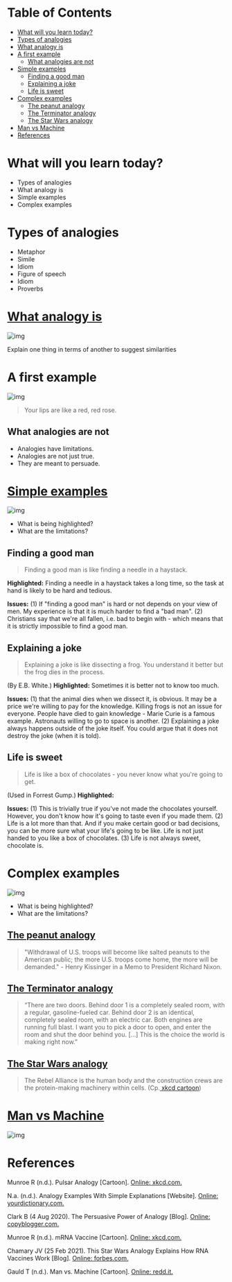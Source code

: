 
# Table of Contents

-   [What will you learn today?](#orgeef7766)
-   [Types of analogies](#orgb34a211)
-   [What analogy is](#org3968360)
-   [A first example](#org684ad64)
    -   [What analogies are not](#org45ee69c)
-   [Simple examples](#orge89fac9)
    -   [Finding a good man](#org328cefc)
    -   [Explaining a joke](#org90916c5)
    -   [Life is sweet](#orgdff7c62)
-   [Complex examples](#org4b42283)
    -   [The peanut analogy](#org5fe272c)
    -   [The Terminator analogy](#org96cdf45)
    -   [The Star Wars analogy](#org4fe11bb)
-   [Man vs Machine](#orgc87408b)
-   [References](#orgf5405a7)



<a id="orgeef7766"></a>

# What will you learn today?

-   Types of analogies
-   What analogy is
-   Simple examples
-   Complex examples


<a id="orgb34a211"></a>

# Types of analogies

-   Metaphor
-   Simile
-   Idiom
-   Figure of speech
-   Idiom
-   Proverbs


<a id="org3968360"></a>

# [What analogy is](#org179da02)

![img](./img/pulsar_analogy.png)

Explain one thing in terms of another to suggest similarities


<a id="org684ad64"></a>

# A first example

![img](./img/rose.gif)

> Your lips are like a red, red rose.


<a id="org45ee69c"></a>

## What analogies are not

-   Analogies have limitations.
-   Analogies are not just true.
-   They are meant to persuade.


<a id="orge89fac9"></a>

# [Simple examples](#orgced079e)

![img](./img/beach.gif)

-   What is being highlighted?
-   What are the limitations?


<a id="org328cefc"></a>

## Finding a good man

> 
> 
> Finding a good man is like finding a needle in a haystack.

<div class="notes">


**Highlighted:** Finding a needle in a haystack takes a long time, so the task at
hand is likely to be hard and tedious.

**Issues:** (1) If "finding a good man" is hard or not depends on
your view of men. My experience is that it is much harder to find a
"bad man". (2) Christians say that we're all fallen, i.e. bad to
begin with - which means that it is strictly impossible to find a
good man.

</div>


<a id="org90916c5"></a>

## Explaining a joke

> 
> 
> Explaining a joke is like dissecting a frog. You understand it
> better but the frog dies in the process.

<div class="notes">


(By E.B. White.) **Highlighted:** Sometimes it is better not to know
too much.

**Issues:** (1) that the animal dies when we dissect it, is
obvious. It may be a price we're willing to pay for the
knowledge. Killing frogs is not an issue for everyone. People have
died to gain knowledge - Marie Curie is a famous
example. Astronauts willing to go to space is another. (2)
Explaining a joke always happens outside of the joke itself. You
could argue that it does not destroy the joke (when it is told).

</div>


<a id="orgdff7c62"></a>

## Life is sweet

> 
> 
> Life is like a box of chocolates - you never know what you're going
> to get.

<div class="notes">


(Used in Forrest Gump.) **Highlighted:**

**Issues:** (1) This is trivially true if you've not made the
chocolates yourself. However, you don't know how it's going to
taste even if you made them. (2) Life is a lot more than that. And
if you make certain good or bad decisions, you can be more sure
what your life's going to be like. Life is not just handed to you
like a box of chocolates. (3) Life is not always sweet, chocolate
is.

</div>


<a id="org4b42283"></a>

# Complex examples

![img](./img/elf.gif)

-   What is being highlighted?
-   What are the limitations?


<a id="org5fe272c"></a>

## [The peanut analogy](#orgced079e)

> 
> 
> "Withdrawal of U.S. troops will become like salted peanuts to the
> American public; the more U.S. troops come home, the more will be
> demanded." - Henry Kissinger in a Memo to President Richard Nixon.


<a id="org96cdf45"></a>

## [The Terminator analogy](#org5b5a88e)

> 
> 
> “There are two doors. Behind door 1 is a completely sealed room,
> with a regular, gasoline-fueled car. Behind door 2 is an identical,
> completely sealed room, with an electric car. Both engines are
> running full blast. I want you to pick a door to open, and enter
> the room and shut the door behind you. [&#x2026;] This is the choice the
> world is making right now.”


<a id="org4fe11bb"></a>

## [The Star Wars analogy](#org2934bbd)

> The Rebel Alliance is the human body and the construction crews are
> the protein-making machinery within cells. (Cp.[ xkcd cartoon](https://xkcd.com/2425))


<a id="orgc87408b"></a>

# [Man vs Machine](#orgf488333)

![img](./img/manvsmachine.jpg)


<a id="orgf5405a7"></a>

# References

<a id="org179da02"></a> Munroe R (n.d.). Pulsar Analogy [Cartoon]. [Online:
xkcd.com.](https://xkcd.com/2413)

<a id="orgced079e"></a> N.a. (n.d.). Analogy Examples With Simple Explanations
[Website]. [Online: yourdictionary.com.](https://examples.yourdictionary.com/analogy-ex.html)

<a id="org5b5a88e"></a> Clark B (4 Aug 2020). The Persuasive Power of
Analogy [Blog]. [Online: copyblogger.com.](https://copyblogger.com/persuasive-analogies/)

<a id="orgeea37a0"></a> Munroe R (n.d.). mRNA Vaccine [Cartoon]. [Online:
xkcd.com.](https://xkcd.com/2425)

<a id="org2934bbd"></a> Chamary JV (25 Feb 2021). This Star Wars Analogy
Explains How RNA Vaccines Work [Blog]. [Online: forbes.com.](https://www.forbes.com/sites/jvchamary/2021/02/25/coronavirus-star-wars-mrna-vaccine/?sh=44b8718f5050)

<a id="orgf488333"></a> Gauld T (n.d.). Man vs. Machine [Cartoon]. [Online: redd.it.](https://i.redd.it/io5zqjcus9uy.jpg)

